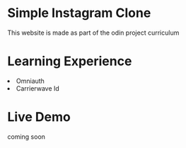 # Simple Instagram Clone

This website is made as part of the odin project curriculum

# Learning Experience

<li>Omniauth</li>
<li>Carrierwave Id</li>

# Live Demo

coming soon
